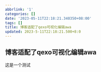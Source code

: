 ```yaml
---
abbrlink: '1'
categories: []
date: '2023-05-11T22:18:21.340350+08:00'
tags: []
title: 博客适配了qexo可视化编辑awa
updated: 2023-5-11T22:18:21.500+8:0
---
```

## 博客适配了qexo可视化编辑awa

这是一个测试
